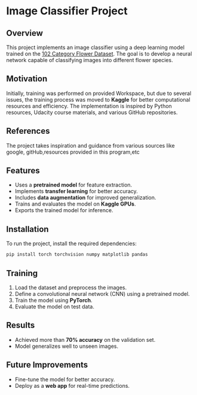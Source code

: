 # Image Classifier Project  

## Overview  
This project implements an image classifier using a deep learning model trained on the [102 Category Flower Dataset](https://www.robots.ox.ac.uk/~vgg/data/flowers/102/). The goal is to develop a neural network capable of classifying images into different flower species.  

## Motivation  
Initially, training was performed on provided Workspace, but due to several issues, the training process was moved to **Kaggle** for better computational resources and efficiency. The implementation is inspired by Python resources, Udacity course materials, and various GitHub repositories.  

## References  
The project takes inspiration and guidance from various sources like google, gitHub,resources provided in this program,etc
## Features  
- Uses a **pretrained model** for feature extraction.  
- Implements **transfer learning** for better accuracy.  
- Includes **data augmentation** for improved generalization.  
- Trains and evaluates the model on **Kaggle GPUs**.  
- Exports the trained model for inference.  

## Installation  
To run the project, install the required dependencies:  
```bash
pip install torch torchvision numpy matplotlib pandas
```

## Training  
1. Load the dataset and preprocess the images.  
2. Define a convolutional neural network (CNN) using a pretrained model.  
3. Train the model using **PyTorch**.  
4. Evaluate the model on test data.  

## Results  
- Achieved more than **70% accuracy** on the validation set.  
- Model generalizes well to unseen images.  

## Future Improvements  
- Fine-tune the model for better accuracy.  
- Deploy as a **web app** for real-time predictions.  
